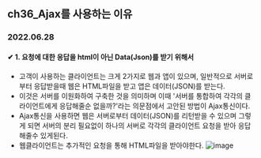 ## ch36_Ajax를 사용하는 이유
### 2022.06.28

#### ✔ 1. 요청에 대한 응답을 html이 아닌 Data(Json)를 받기 위해서
 - 고객이 사용하는 클라이언트는 크게 2가지로 웹과 앱이 있으며, 일반적으로 서버로 부터 응답받을때 웹은 HTML파일을 받고 앱은 데이터(JSON)를 받는다.
 - 이것은 서버를 이원화하여 구축한 것을 의미하며 이때 '서버를 통합하여 각각의 클라이언트에게 응답해줄순 없을까?'라는 의문점에서 고안된 방법이 Ajax통신이다.
 - Ajax통신을 사용하면 웹은 서버로부터 데이터(JSON)를 리턴받을 수 있으며 그렇게 되면 서버의 분리 필요없이 하나의 서버로 각각의 클라이언트 요청을 받아 응답해줄수 있게된다.
 - 웹클라이언트는 추가적인 요청을 통해 HTML파일을 받아야한다.
 ![image](https://user-images.githubusercontent.com/97611103/176108548-ef3769a7-af72-40e2-9e05-9b592148a017.png)